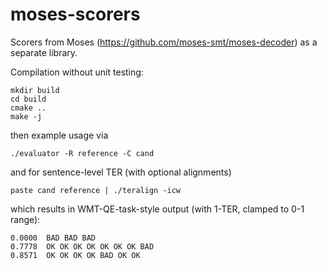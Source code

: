 moses-scorers
=============

Scorers from Moses (https://github.com/moses-smt/moses-decoder) as a separate library.

Compilation without unit testing:

    mkdir build
    cd build
    cmake ..
    make -j

then example usage via 

    ./evaluator -R reference -C cand

and for sentence-level TER (with optional alignments)

    paste cand reference | ./teralign -icw

which results in WMT-QE-task-style output (with 1-TER, clamped to 0-1 range):

```
0.0000  BAD BAD BAD
0.7778  OK OK OK OK OK OK OK BAD
0.8571  OK OK OK OK BAD OK OK
```
